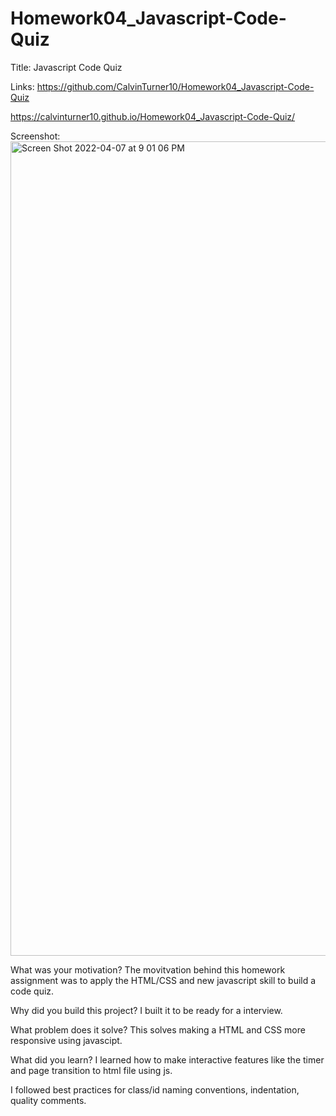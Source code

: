 # Homework04_Javascript-Code-Quiz

Title: Javascript Code Quiz

Links: https://github.com/CalvinTurner10/Homework04_Javascript-Code-Quiz

https://calvinturner10.github.io/Homework04_Javascript-Code-Quiz/

Screenshot:<img width="1303" alt="Screen Shot 2022-04-07 at 9 01 06 PM" src="https://user-images.githubusercontent.com/92739989/162343146-6930ec5a-cf19-43b9-ac9d-004148d330f2.png">


What was your motivation?
The movitvation behind this homework assignment was to apply the HTML/CSS and new javascript skill to build a code quiz.

Why did you build this project? I built it to be ready for a interview.

What problem does it solve? This solves making a HTML and CSS more responsive using javascipt.

What did you learn? I learned how to make interactive features like the timer and page transition to html file using js.

I followed best practices for class/id naming conventions, indentation, quality comments.

